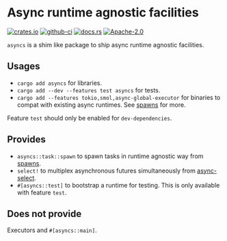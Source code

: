 # Async runtime agnostic facilities

[![crates.io](https://img.shields.io/crates/v/asyncs)](https://crates.io/crates/asyncs)
[![github-ci](https://github.com/kezhuw/asyncs/actions/workflows/ci.yml/badge.svg?event=push)](https://github.com/kezhuw/asyncs/actions)
[![docs.rs](https://img.shields.io/docsrs/asyncs)](https://docs.rs/asyncs)
[![Apache-2.0](https://img.shields.io/github/license/kezhuw/asyncs)](https://github.com/kezhuw/asyncs/blob/master/LICENSE)

`asyncs` is a shim like package to ship async runtime agnostic facilities.

## Usages

* `cargo add asyncs` for libraries.
* `cargo add --dev --features test asyncs` for tests.
* `cargo add --features tokio,smol,async-global-executor` for binaries to compat with existing async runtimes. See [spawns][] for more.

Feature `test` should only be enabled for `dev-dependencies`.

## Provides
* `asyncs::task::spawn` to spawn tasks in runtime agnostic way from [spawns][].
* `select!` to multiplex asynchronous futures simultaneously from [async-select][].
* `#[asyncs::test]` to bootstrap a runtime for testing. This is only available with feature `test`.

## Does not provide
Executors and `#[asyncs::main]`.

[spawns]: https://docs.rs/spawns
[async-select]: https://docs.rs/async-select
